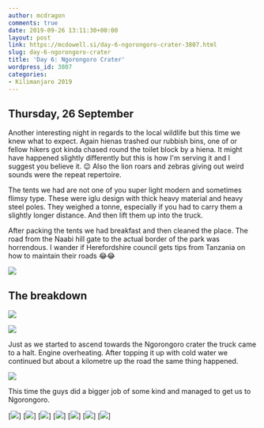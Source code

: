 ```yaml
---
author: mcdragon
comments: true
date: 2019-09-26 13:11:30+00:00
layout: post
link: https://mcdowell.si/day-6-ngorongoro-crater-3807.html
slug: day-6-ngorongoro-crater
title: 'Day 6: Ngorongoro Crater'
wordpress_id: 3807
categories:
- Kilimanjaro 2019
---
```





## Thursday, 26 September

Another interesting night in regards to the local wildlife but this time we knew what to expect. Again hienas trashed our rubbish bins, one of or fellow hikers got kinda chased round the toilet block by a hiena. It might have happened slightly differently but this is how I'm serving it and I suggest you believe it. 😉 Also the lion roars and zebras giving out weird sounds were the repeat repertoire. 

The tents we had are not one of you super light modern and sometimes flimsy type. These were iglu design with thick heavy material and heavy steel poles. They weighed a tonne, especially if you had to carry them a slightly longer distance. And then lift them up into the truck.

After packing the tents we had breakfast and then cleaned the place. The road from the Naabi hill gate to the actual border of the park was horrendous. I wander if Herefordshire council gets tips from Tanzania on how to maintain their roads 😂😂

![](https://img.mcdowell.si/2019/09/IMG_20190926_150232.jpg)

## The breakdown

![](https://img.mcdowell.si/2019/09/IMG_20190926_150302.jpg)


![](https://img.mcdowell.si/2019/09/IMG_20190926_150213.jpg)

Just as we started to ascend towards the Ngorongoro crater the truck came to a halt. Engine overheating. After topping it up with cold water we continued but about a kilometre up the road the same thing happened. 

![](https://img.mcdowell.si/2019/09/IMG_20190926_152826.jpg)





This time the guys did a bigger job of some kind and managed to get us to Ngorongoro. 

  [![](https://img.mcdowell.si/2019/10/2019-09-26-08.57.56.resized.jpg)]
  [![](https://img.mcdowell.si/2019/10/2019-10-12-21.32.18.resized.jpg)]
  [![](https://img.mcdowell.si/2019/10/2019-10-12-21.33.09.resized.jpg)]
  [![](https://img.mcdowell.si/2019/10/IMG_3264.resized.jpg)]
  [![](https://img.mcdowell.si/2019/10/IMG_3267.resized.jpg)]
  [![](https://img.mcdowell.si/2019/10/IMG_3285.resized.jpg)]
  [![](https://img.mcdowell.si/2019/10/IMG_3288.resized.jpg)]
